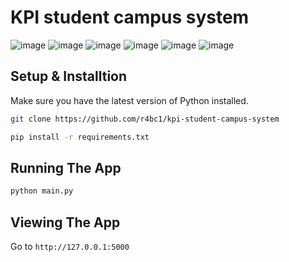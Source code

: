 # KPI student campus system
![image](https://user-images.githubusercontent.com/58133204/146921787-8e6bdfbc-327e-4ea6-ad2f-13dd5c8e386f.png)
![image](https://user-images.githubusercontent.com/58133204/147301318-89d7c311-029c-4f37-a8e1-1305ae2a9dba.png)
![image](https://user-images.githubusercontent.com/58133204/147301367-d54f8b1c-419b-461f-a3ae-61832fa7eb5e.png)
![image](https://user-images.githubusercontent.com/58133204/146921880-641bb9d9-8985-455b-b32c-85db0ce5dc14.png)
![image](https://user-images.githubusercontent.com/58133204/146922592-8e18ed82-f110-41e1-864a-419f26cf122d.png)
![image](https://user-images.githubusercontent.com/58133204/146922628-615855c4-e193-4d8c-9e1e-7123b9f24be9.png)



## Setup & Installtion

Make sure you have the latest version of Python installed.

```bash
git clone https://github.com/r4bc1/kpi-student-campus-system
```

```bash
pip install -r requirements.txt
```

## Running The App

```bash
python main.py
```

## Viewing The App

Go to `http://127.0.0.1:5000`
